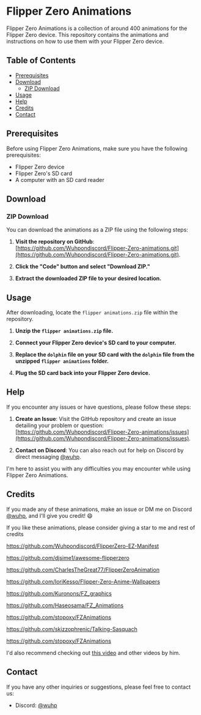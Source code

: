 # Flipper Zero Animations

Flipper Zero Animations is a collection of around 400 animations for the Flipper Zero device. This repository contains the animations and instructions on how to use them with your Flipper Zero device.

## Table of Contents
- [Prerequisites](#prerequisites)
- [Download](#download)
  - [ZIP Download](#zip-download)
- [Usage](#usage)
- [Help](#help)
- [Credits](#credits)
- [Contact](#contact)

## Prerequisites
Before using Flipper Zero Animations, make sure you have the following prerequisites:

- Flipper Zero device
- Flipper Zero's SD card
- A computer with an SD card reader

## Download

### ZIP Download
You can download the animations as a ZIP file using the following steps:

1. **Visit the repository on GitHub**: [https://github.com/Wuhpondiscord/Flipper-Zero-animations.git](https://github.com/Wuhpondiscord/Flipper-Zero-animations.git).

2. **Click the "Code" button and select "Download ZIP."**

3. **Extract the downloaded ZIP file to your desired location.**

## Usage
After downloading, locate the `flipper animations.zip` file within the repository.

1. **Unzip the `flipper animations.zip` file.**

2. **Connect your Flipper Zero device's SD card to your computer.**

3. **Replace the `dolphin` file on your SD card with the `dolphin` file from the unzipped `flipper animations` folder.**

4. **Plug the SD card back into your Flipper Zero device.**

## Help
If you encounter any issues or have questions, please follow these steps:

1. **Create an Issue**: Visit the GitHub repository and create an issue detailing your problem or question: [https://github.com/Wuhpondiscord/Flipper-Zero-animations/issues](https://github.com/Wuhpondiscord/Flipper-Zero-animations/issues).

2. **Contact on Discord**: You can also reach out for help on Discord by direct messaging [@wuhp](https://discordapp.com/users/wuhp).

I'm here to assist you with any difficulties you may encounter while using Flipper Zero Animations.

## Credits
If you made any of these animations, make an issue or DM me on Discord [@wuhp](https://discordapp.com/users/wuhp), and I'll give you credit! 😄

If you like these animations, please consider giving a star to me and rest of credits

https://github.com/Wuhpondiscord/FlipperZero-EZ-Manifest

https://github.com/djsime1/awesome-flipperzero

https://github.com/CharlesTheGreat77/FlipperZeroAnimation

https://github.com/IoriKesso/Flipper-Zero-Anime-Wallpapers

https://github.com/Kuronons/FZ_graphics

https://github.com/Haseosama/FZ_Animations

https://github.com/stopoxy/FZAnimations

https://github.com/skizzophrenic/Talking-Sasquach

https://github.com/stopoxy/FZAnimations




I'd also recommend checking out [this video](https://youtu.be/9uOn6M9m0Dg?si=EErJxOSzuKLcNSMN) and other videos by him.

## Contact
If you have any other inquiries or suggestions, please feel free to contact us:

- Discord: [@wuhp](https://discordapp.com/users/wuhp)
